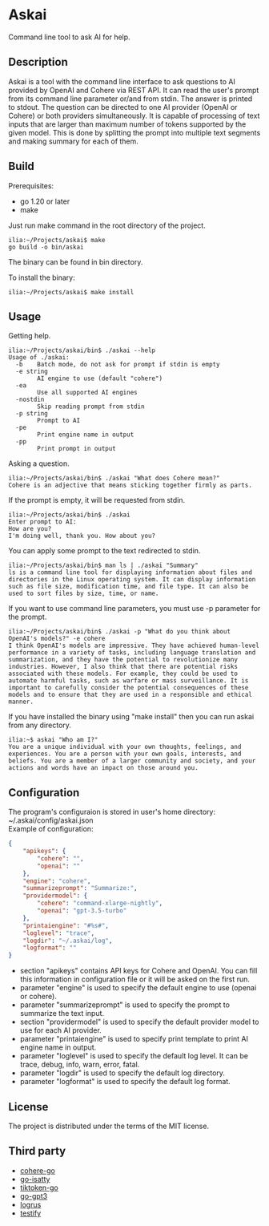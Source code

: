 # Askai
Command line tool to ask AI for help.
## Description
Askai is a tool with the command line interface to ask questions to AI provided by OpenAI and Cohere via REST API. It can read the user's prompt from its command line parameter or/and from stdin. The answer is printed to stdout. The question can be directed to one AI provider (OpenAI or Cohere) or both providers simultaneously. It is capable of processing of text inputs that are larger than maximum number of tokens supported by the given model. This is done by splitting the prompt into multiple text segments and making summary for each of them.

## Build
Prerequisites:
- go 1.20 or later
- make

Just run make command in the root directory of the project.
```
ilia:~/Projects/askai$ make
go build -o bin/askai
```
The binary can be found in bin directory.

To install the binary:
```
ilia:~/Projects/askai$ make install
```

## Usage
Getting help.
```
ilia:~/Projects/askai/bin$ ./askai --help
Usage of ./askai:
  -b    Batch mode, do not ask for prompt if stdin is empty
  -e string
        AI engine to use (default "cohere")
  -ea
        Use all supported AI engines
  -nostdin
        Skip reading prompt from stdin
  -p string
        Prompt to AI
  -pe
        Print engine name in output
  -pp
        Print prompt in output
```

Asking a question.
```
ilia:~/Projects/askai/bin$ ./askai "What does Cohere mean?"
Cohere is an adjective that means sticking together firmly as parts.
```

If the prompt is empty, it will be requested from stdin.
```
ilia:~/Projects/askai/bin$ ./askai
Enter prompt to AI:
How are you?
I'm doing well, thank you. How about you?
```

You can apply some prompt to the text redirected to stdin.
```
ilia:~/Projects/askai/bin$ man ls | ./askai "Summary"
ls is a command line tool for displaying information about files and directories in the Linux operating system. It can display information such as file size, modification time, and file type. It can also be used to sort files by size, time, or name.
```

If you want to use command line parameters, you must use -p parameter for the prompt.
```
ilia:~/Projects/askai/bin$ ./askai -p "What do you think about OpenAI's models?" -e cohere
I think OpenAI's models are impressive. They have achieved human-level performance in a variety of tasks, including language translation and summarization, and they have the potential to revolutionize many industries. However, I also think that there are potential risks associated with these models. For example, they could be used to automate harmful tasks, such as warfare or mass surveillance. It is important to carefully consider the potential consequences of these models and to ensure that they are used in a responsible and ethical manner.
```

If you have installed the binary using "make install" then you can run askai from any directory.
```
ilia:~$ askai "Who am I?"
You are a unique individual with your own thoughts, feelings, and experiences. You are a person with your own goals, interests, and beliefs. You are a member of a larger community and society, and your actions and words have an impact on those around you.
```

## Configuration
The program's configuraion is stored in user's home directory: ~/.askai/config/askai.json  
Example of configuration:
```json
{
    "apikeys": {
        "cohere": "",
        "openai": ""
    },
    "engine": "cohere",
    "summarizeprompt": "Summarize:",
    "providermodel": {
        "cohere": "command-xlarge-nightly",
        "openai": "gpt-3.5-turbo"
    },
    "printaiengine": "#%s#",
    "loglevel": "trace",
    "logdir": "~/.askai/log",
    "logformat": ""
}
```

- section "apikeys" contains API keys for Cohere and OpenAI. You can fill this information in configuration file or it will be asked on the first run.
- parameter "engine" is used to specify the default engine to use (openai or cohere).
- parameter "summarizeprompt" is used to specify the prompt to summarize the text input.
- section "providermodel" is used to specify the default provider model to use for each AI provider.
- parameter "printaiengine" is used to specify print template to print AI engine name in output.
- parameter "loglevel" is used to specify the default log level. It can be trace, debug, info, warn, error, fatal.
- parameter "logdir" is used to specify the default log directory.
- parameter "logformat" is used to specify the default log format.

## License
The project is distributed under the terms of the MIT license.

## Third party
- [cohere-go](https://github.com/cohere-ai/cohere-go)
- [go-isatty](https://github.com/mattn/go-isatty)
- [tiktoken-go](https://github.com/pkoukk/tiktoken-go)
- [go-gpt3](https://github.com/sashabaranov/go-gpt3)
- [logrus](https://github.com/sirupsen/logrus)
- [testify](https://github.com/stretchr/testify)